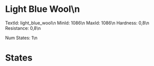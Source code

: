 # Light Blue Wool\n
TextId: light_blue_wool\n
MinId: 1086\n
MaxId: 1086\n
Hardness: 0,8\n
Resistance: 0,8\n

Num States: 1\n
# States
```

```